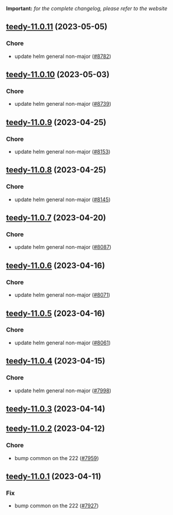 **Important:**
*for the complete changelog, please refer to the website*




## [teedy-11.0.11](https://github.com/truecharts/charts/compare/teedy-11.0.10...teedy-11.0.11) (2023-05-05)

### Chore

- update helm general non-major ([#8782](https://github.com/truecharts/charts/issues/8782))
  
  


## [teedy-11.0.10](https://github.com/truecharts/charts/compare/teedy-11.0.9...teedy-11.0.10) (2023-05-03)

### Chore

- update helm general non-major ([#8739](https://github.com/truecharts/charts/issues/8739))
  
  


## [teedy-11.0.9](https://github.com/truecharts/charts/compare/teedy-11.0.8...teedy-11.0.9) (2023-04-25)

### Chore

- update helm general non-major ([#8153](https://github.com/truecharts/charts/issues/8153))
  
  


## [teedy-11.0.8](https://github.com/truecharts/charts/compare/teedy-11.0.7...teedy-11.0.8) (2023-04-25)

### Chore

- update helm general non-major ([#8145](https://github.com/truecharts/charts/issues/8145))
  
  


## [teedy-11.0.7](https://github.com/truecharts/charts/compare/teedy-11.0.6...teedy-11.0.7) (2023-04-20)

### Chore

- update helm general non-major ([#8087](https://github.com/truecharts/charts/issues/8087))
  
  


## [teedy-11.0.6](https://github.com/truecharts/charts/compare/teedy-11.0.5...teedy-11.0.6) (2023-04-16)

### Chore

- update helm general non-major ([#8071](https://github.com/truecharts/charts/issues/8071))
  
  


## [teedy-11.0.5](https://github.com/truecharts/charts/compare/teedy-11.0.4...teedy-11.0.5) (2023-04-16)

### Chore

- update helm general non-major ([#8061](https://github.com/truecharts/charts/issues/8061))
  
  


## [teedy-11.0.4](https://github.com/truecharts/charts/compare/teedy-11.0.3...teedy-11.0.4) (2023-04-15)

### Chore

- update helm general non-major ([#7998](https://github.com/truecharts/charts/issues/7998))
  
  


## [teedy-11.0.3](https://github.com/truecharts/charts/compare/teedy-11.0.2...teedy-11.0.3) (2023-04-14)




## [teedy-11.0.2](https://github.com/truecharts/charts/compare/teedy-11.0.1...teedy-11.0.2) (2023-04-12)

### Chore

- bump common on the 222 ([#7959](https://github.com/truecharts/charts/issues/7959))
  
  


## [teedy-11.0.1](https://github.com/truecharts/charts/compare/teedy-11.0.0...teedy-11.0.1) (2023-04-11)

### Fix

- bump common on the 222 ([#7927](https://github.com/truecharts/charts/issues/7927))
  
  
